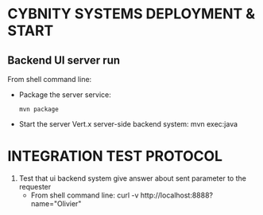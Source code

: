 # CYBNITY SYSTEMS DEPLOYMENT & START
## Backend UI server run
From shell command line:
* Package the server service:

  ```shell
  mvn package
  ```
  
* Start the server Vert.x server-side backend system: mvn exec:java

# INTEGRATION TEST PROTOCOL

1. Test that ui backend system give answer about sent parameter to the requester
     - From shell command line: curl -v http://localhost:8888\?name\="Olivier"